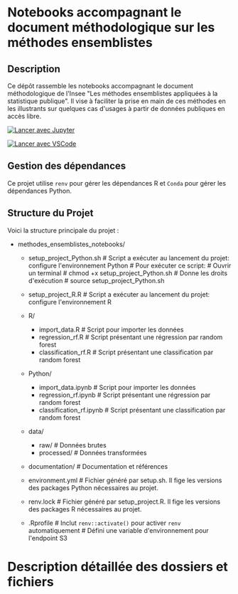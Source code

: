 # Notebooks accompagnant le document méthodologique sur les méthodes ensemblistes

## Description
Ce dépôt rassemble les notebooks accompagnant le document méthodologique de l'Insee "Les méthodes ensemblistes appliquées à la statistique publique". Il vise à faciliter la prise en main de ces méthodes en les illustrants sur quelques cas d'usages à partir de données publiques en accès libre.

[![Lancer avec Jupyter](https://img.shields.io/badge/SSPCloud-Lancer%20avec%20Jupyter-blue)](https://datalab.sspcloud.fr/launcher/ide/jupyter-python?name=RF%20Classification&version=2.1.17&s3=region-ec97c721&init.personalInit=«https%3A%2F%2Fraw.githubusercontent.com%2FInseeFrLab%2Fmethodes_ensemblistes_notebooks%2Fmain%2Finit_script.sh»&autoLaunch=true)



[![Lancer avec VSCode](https://img.shields.io/badge/SSPCloud-Lancer%20avec%20VSCode-blue)](https://datalab.sspcloud.fr/launcher/ide/jupyter-python?name=RF%20Classification&version=2.1.17&init.personalInit=«https%3A%2F%2Fgithub.com%2FInseeFrLab%2Fmethodes_ensemblistes_notebooks%2Fblob%2Fmain%2Finit_script.sh»&autoLaunch=true)

## Gestion des dépendances
Ce projet utilise `renv` pour gérer les dépendances R et `Conda` pour gérer les dépendances Python.

## Structure du Projet
Voici la structure principale du projet :

- methodes_ensemblistes_notebooks/

  - setup_project_Python.sh    # Script a exécuter au lancement du projet: configure l'environnement Python
                                 # Pour exécuter ce script:
                                  # Ouvrir un terminal
                                  # chmod +x setup_project_Python.sh # Donne les droits d'exécution
                                  # source setup_project_Python.sh
                                  
  - setup_project_R.R          # Script a exécuter au lancement du projet: configure l'environnement R

  - R/
    - import_data.R         # Script pour importer les données
    - regression_rf.R       # Script présentant une régression par random forest
    - classification_rf.R   # Script présentant une classification par random forest

  - Python/
    - import_data.ipynb         # Script pour importer les données
    - regression_rf.ipynb       # Script présentant une régression par random forest
    - classification_rf.ipynb   # Script présentant une classification par random forest

  - data/
    - raw/                   # Données brutes
    - processed/             # Données transformées
    
  - documentation/           # Documentation et références
 
  - environment.yml          # Fichier généré par setup.sh. Il fige les versions des packages Python nécessaires au projet.
  - renv.lock                # Fichier généré par setup_project.R. Il fige les versions des packages R nécessaires au projet.
  
  - .Rprofile                # Inclut `renv::activate()` pour activer `renv` automatiquement
                             # Défini une variable d'environnement pour l'endpoint S3
                             
                             
# Description détaillée des dossiers et fichiers                           
                             
                             
                             
